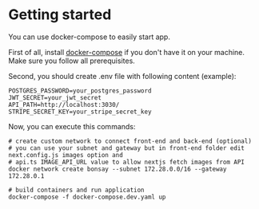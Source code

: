# Getting started

You can use docker-compose to easily start app.

First of all, install [docker-compose](https://docs.docker.com/compose/install/) if you don't have it on your machine. Make sure you follow all prerequisites.

Second, you should create .env file with following content (example):

```
POSTGRES_PASSWORD=your_postgres_password
JWT_SECRET=your_jwt_secret
API_PATH=http://localhost:3030/
STRIPE_SECRET_KEY=your_stripe_secret_key
```

Now, you can execute this commands:

```
# create custom network to connect front-end and back-end (optional)
# you can use your subnet and gateway but in front-end folder edit next.config.js images option and
# api.ts IMAGE_API_URL value to allow nextjs fetch images from API
docker network create bonsay --subnet 172.28.0.0/16 --gateway 172.28.0.1

# build containers and run application
docker-compose -f docker-compose.dev.yaml up
```
